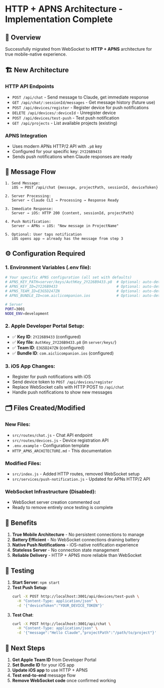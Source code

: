 # HTTP + APNS Architecture - Implementation Complete

## 🎯 Overview

Successfully migrated from WebSocket to **HTTP + APNS** architecture for true mobile-native experience.

## 🏗️ New Architecture

### **HTTP API Endpoints**
- `POST /api/chat` - Send message to Claude, get immediate response
- `GET /api/chat/:sessionId/messages` - Get message history (future use)
- `POST /api/devices/register` - Register device for push notifications
- `DELETE /api/devices/:deviceId` - Unregister device
- `POST /api/devices/test-push` - Test push notification
- `GET /api/projects` - List available projects (existing)

### **APNS Integration**
- Uses modern APNs HTTP/2 API with `.p8` key
- Configured for your specific key: `2Y226B9433`
- Sends push notifications when Claude responses are ready

## 🔄 Message Flow

```
1. Send Message:
   iOS → POST /api/chat {message, projectPath, sessionId, deviceToken}
   
2. Server Processing:
   Server → Claude CLI → Processing → Response Ready
   
3. Immediate Response:
   Server → iOS: HTTP 200 {content, sessionId, projectPath}
   
4. Push Notification:
   Server → APNs → iOS: "New message in ProjectName"
   
5. Optional: User taps notification
   iOS opens app → already has the message from step 3
```

## ⚙️ Configuration Required

### 1. Environment Variables (.env file):
```bash
# Your specific APNS configuration (all set with defaults)
# APNS_KEY_PATH=server/keys/AuthKey_2Y226B9433.p8  # Optional: auto-detected
# APNS_KEY_ID=2Y226B9433                           # Optional: auto-detected  
# APNS_TEAM_ID=E3G5D247ZN                          # Optional: auto-detected
# APNS_BUNDLE_ID=com.aiclicompanion.ios            # Optional: auto-detected

# Server
PORT=3001
NODE_ENV=development
```

### 2. Apple Developer Portal Setup:
- ✅ **Key ID**: `2Y226B9433` (configured)
- ✅ **Key file**: `AuthKey_2Y226B9433.p8` (in `server/keys/`) 
- ✅ **Team ID**: `E3G5D247ZN` (configured)
- ✅ **Bundle ID**: `com.aiclicompanion.ios` (configured)

### 3. iOS App Changes:
- Register for push notifications with iOS
- Send device token to `POST /api/devices/register`
- Replace WebSocket calls with HTTP POST to `/api/chat`
- Handle push notifications to show new messages

## 🗂️ Files Created/Modified

### New Files:
- `src/routes/chat.js` - Chat API endpoint
- `src/routes/devices.js` - Device registration API
- `.env.example` - Configuration template
- `HTTP_APNS_ARCHITECTURE.md` - This documentation

### Modified Files:
- `src/index.js` - Added HTTP routes, removed WebSocket setup
- `src/services/push-notification.js` - Updated for APNs HTTP/2 API

### WebSocket Infrastructure (Disabled):
- WebSocket server creation commented out
- Ready to remove entirely once testing is complete

## 🚀 Benefits

1. **True Mobile Architecture** - No persistent connections to manage
2. **Battery Efficient** - No WebSocket connections draining battery
3. **Native Push Notifications** - iOS-native notification experience  
4. **Stateless Server** - No connection state management
5. **Reliable Delivery** - HTTP + APNS more reliable than WebSocket

## 🧪 Testing

1. **Start Server**: `npm start`
2. **Test Push Setup**: 
   ```bash
   curl -X POST http://localhost:3001/api/devices/test-push \
     -H "Content-Type: application/json" \
     -d '{"deviceToken":"YOUR_DEVICE_TOKEN"}'
   ```
3. **Test Chat**: 
   ```bash
   curl -X POST http://localhost:3001/api/chat \
     -H "Content-Type: application/json" \
     -d '{"message":"Hello Claude","projectPath":"/path/to/project"}'
   ```

## 📱 Next Steps

1. **Get Apple Team ID** from Developer Portal
2. **Set Bundle ID** for your iOS app
3. **Update iOS app** to use HTTP + APNS
4. **Test end-to-end** message flow
5. **Remove WebSocket code** once confirmed working